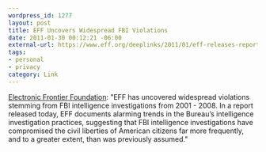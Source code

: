 ```yaml
--- 
wordpress_id: 1277
layout: post
title: EFF Uncovers Widespread FBI Violations
date: 2011-01-30 00:12:21 -06:00
external-url: https://www.eff.org/deeplinks/2011/01/eff-releases-report-detailing-fbi-intelligence
tags:
- personal
- privacy
category: Link
---
```

<a href="https://www.eff.org/deeplinks/2011/01/eff-releases-report-detailing-fbi-intelligence">Electronic Frontier Foundation</a>: "EFF has uncovered widespread violations stemming from FBI intelligence investigations from 2001 - 2008. In a report released today, EFF documents alarming trends in the Bureau’s intelligence investigation practices, suggesting that FBI intelligence investigations have compromised the civil liberties of American citizens far more frequently, and to a greater extent, than was previously assumed."
